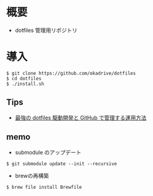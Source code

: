# 概要
- dotfiles 管理用リポジトリ
# 導入
```
$ git clone https://github.com/okadrive/dotfiles
$ cd dotfiles
$ ./install.sh
```
## Tips
- [最強の dotfiles 駆動開発と GitHub で管理する運用方法](https://qiita.com/b4b4r07/items/b70178e021bef12cd4a2)
## memo
- submodule のアップデート
```
$ git submodule update --init --recursive
```
- brewの再構築
```
$ brew file install Brewfile
```
